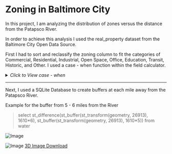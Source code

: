 # Zoning in Baltimore City

In this project, I am analyzing the distribution of zones versus the distance from the Patapsco River.

In order to achieve this analysis I used the real_property dataset from the Baltimore City Open Data Source.

First I had to sort and reclassify the zoning column to fit the categories of Commercial, Residential, Industrial, Open Space, Office, Education, Transit, Historic, and Other.  I used a case - when function within the field calculator.

<details>
<summary>
<i>Click to View case - when </i>
</summary>
<p>
<blockquote> case <br />
when "zonecode" = 'C-1' then 'Commercial'<br />
when "zonecode" = 'C-1VC' then 'Commercial'<br />
when "zonecode" = 'C-2' then 'Commercial'<br />
when "zonecode" = 'C-4' then 'Commercial'<br />
when "zonecode" = 'C-5IH' then 'Commercial'<br />
when "zonecode" = 'C-5HT' then 'Commercial'<br />
when "zonecode" = 'C-5TO' then 'Commercial'<br />
when "zonecode" = 'C-5HS' then 'Commercial'<br />
when "zonecode" = 'C-5DC' then 'Commercial'<br />
when "zonecode" = 'C-3' then 'Commercial'<br />
when "zonecode" = 'C-2*' then 'Commercial'<br />
when "zonecode" = 'C-1E*' then 'Commercial'<br />
when "zonecode" = 'C-5DC*' then 'Commercial'<br />
when "zonecode" = 'C5TO*' then 'Commercial'<br />
when "zonecode" = 'C-5-G' then 'Commercial'<br />
when "zonecode" = 'C-1-E' then 'Commercial'<br />
when "zonecode" = 'C-5DE' then 'Commercial'<br />
when "zonecode" = 'BSC' then 'Education'<br />
when "zonecode" = 'EC-2' then 'Education'<br />
when "zonecode" = 'EC-1' then 'Education'<br />
when "zonecode" = 'H' then 'Historic'<br />
when "zonecode" = 'I-MU' then 'Industrial'<br />
when "zonecode" = 'I-1' then 'Industrial'<br />
when "zonecode" = 'I-2' then 'Industrial'<br />
when "zonecode" = 'MI' then 'Industrial'<br />
when "zonecode" = 'OR-2*' then 'Office'<br />
when "zonecode" = 'OR-1' then 'Office'<br />
when "zonecode" = 'OR-1*' then 'Office'<br />
when "zonecode" = 'OR-2' then 'Office'<br />
when "zonecode" = 'OIC' then 'Office'<br />
when "zonecode" = 'OS' then 'Open Space'<br />
when "zonecode" = 'OS*' then 'Open Space'<br />
when "zonecode" = 'R-5*' then 'Residential'<br />
when "zonecode" = 'R-1-C' then 'Residential'<br />
when "zonecode" = 'R-1-A' then 'Residential'<br />
when "zonecode" = 'R-6*' then 'Residential'<br />
when "zonecode" = 'R-1-B' then 'Residential'<br />
when "zonecode" = 'R-1' then 'Residential'<br />
when "zonecode" = 'R-3*' then 'Residential'<br />
when "zonecode" = 'R-1-E' then 'Residential'<br />
when "zonecode" = 'R-1E*' then 'Residential'<br />
when "zonecode" = 'R-1-D' then 'Residential'<br />
when "zonecode" = 'R-2' then 'Residential'<br />
when "zonecode" = 'R-4*' then 'Residential'<br />
when "zonecode" = 'R-1*' then 'Residential'<br />
when "zonecode" = 'R-9' then 'Residential'<br />
when "zonecode" = 'R-7' then 'Residential'<br />
when "zonecode" = 'R-8' then 'Residential'<br />
when "zonecode" = 'R-6' then 'Residential'<br />
when "zonecode" = 'R-8*' then 'Residential'<br />
when "zonecode" = 'R-10' then 'Residential'<br />
when "zonecode" = 'R-7*' then 'Residential'<br />
when "zonecode" = 'R-3' then 'Residential'<br />
when "zonecode" = 'R-5' then 'Residential'<br />
when "zonecode" = 'R-4' then 'Residential'<br />
when "zonecode" = 'TOD-3' then 'Transit'<br />
when "zonecode" = 'TOD-4' then 'Transit'<br />
when "zonecode" = 'TOD-1' then 'Transit'<br />
when "zonecode" = 'TOD-2' then 'Transit'<br />
when "zonecode" = 'TOD4*' then 'Transit'<br />
else 'Other'<br />
end
</blockquote>
</p>
</details>

---
Next, I used a SQLite Database to create buffers at each mile away from the Patapsco River.

Example for the buffer from 5 - 6 miles from the River
> select st_difference(st_buffer(st_transform(geometry, 26913), 1610\*6), st_buffer(st_transform(geometry, 26913), 1610\*5)) from water



![Image]( gmulea1.github.io/balt_zones.png )

![Image]( gmulea1.github.io/hex1.JPG "3D Veiw of Baltimore City")
[3D Image Download](gmulea1.github.io/hex.gltf)
